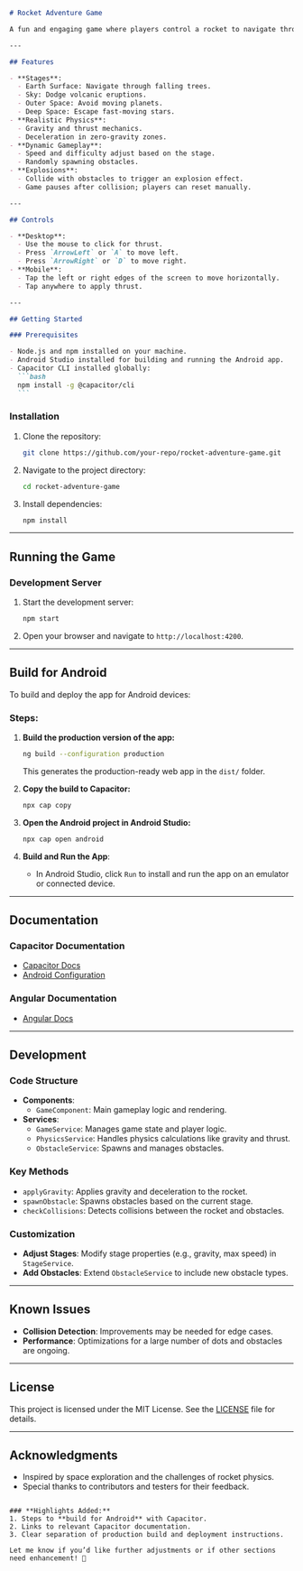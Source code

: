 ````markdown
# Rocket Adventure Game

A fun and engaging game where players control a rocket to navigate through different stages of the universe, avoiding obstacles and striving to reach deep space.

---

## Features

- **Stages**:
  - Earth Surface: Navigate through falling trees.
  - Sky: Dodge volcanic eruptions.
  - Outer Space: Avoid moving planets.
  - Deep Space: Escape fast-moving stars.
- **Realistic Physics**:
  - Gravity and thrust mechanics.
  - Deceleration in zero-gravity zones.
- **Dynamic Gameplay**:
  - Speed and difficulty adjust based on the stage.
  - Randomly spawning obstacles.
- **Explosions**:
  - Collide with obstacles to trigger an explosion effect.
  - Game pauses after collision; players can reset manually.

---

## Controls

- **Desktop**:
  - Use the mouse to click for thrust.
  - Press `ArrowLeft` or `A` to move left.
  - Press `ArrowRight` or `D` to move right.
- **Mobile**:
  - Tap the left or right edges of the screen to move horizontally.
  - Tap anywhere to apply thrust.

---

## Getting Started

### Prerequisites

- Node.js and npm installed on your machine.
- Android Studio installed for building and running the Android app.
- Capacitor CLI installed globally:
  ```bash
  npm install -g @capacitor/cli
  ```
````

### Installation

1. Clone the repository:
   ```bash
   git clone https://github.com/your-repo/rocket-adventure-game.git
   ```
2. Navigate to the project directory:
   ```bash
   cd rocket-adventure-game
   ```
3. Install dependencies:
   ```bash
   npm install
   ```

---

## Running the Game

### Development Server

1. Start the development server:
   ```bash
   npm start
   ```
2. Open your browser and navigate to `http://localhost:4200`.

---

## Build for Android

To build and deploy the app for Android devices:

### Steps:

1. **Build the production version of the app:**

   ```bash
   ng build --configuration production
   ```

   This generates the production-ready web app in the `dist/` folder.

2. **Copy the build to Capacitor:**

   ```bash
   npx cap copy
   ```

3. **Open the Android project in Android Studio:**

   ```bash
   npx cap open android
   ```

4. **Build and Run the App**:
   - In Android Studio, click `Run` to install and run the app on an emulator or connected device.

---

## Documentation

### Capacitor Documentation

- [Capacitor Docs](https://capacitorjs.com/docs)
- [Android Configuration](https://capacitorjs.com/docs/android/configuration)

### Angular Documentation

- [Angular Docs](https://angular.io/docs)

---

## Development

### Code Structure

- **Components**:
  - `GameComponent`: Main gameplay logic and rendering.
- **Services**:
  - `GameService`: Manages game state and player logic.
  - `PhysicsService`: Handles physics calculations like gravity and thrust.
  - `ObstacleService`: Spawns and manages obstacles.

### Key Methods

- `applyGravity`: Applies gravity and deceleration to the rocket.
- `spawnObstacle`: Spawns obstacles based on the current stage.
- `checkCollisions`: Detects collisions between the rocket and obstacles.

### Customization

- **Adjust Stages**: Modify stage properties (e.g., gravity, max speed) in `StageService`.
- **Add Obstacles**: Extend `ObstacleService` to include new obstacle types.

---

## Known Issues

- **Collision Detection**: Improvements may be needed for edge cases.
- **Performance**: Optimizations for a large number of dots and obstacles are ongoing.

---

## License

This project is licensed under the MIT License. See the [LICENSE](LICENSE) file for details.

---

## Acknowledgments

- Inspired by space exploration and the challenges of rocket physics.
- Special thanks to contributors and testers for their feedback.

```

### **Highlights Added:**
1. Steps to **build for Android** with Capacitor.
2. Links to relevant Capacitor documentation.
3. Clear separation of production build and deployment instructions.

Let me know if you’d like further adjustments or if other sections need enhancement! 🚀
```
